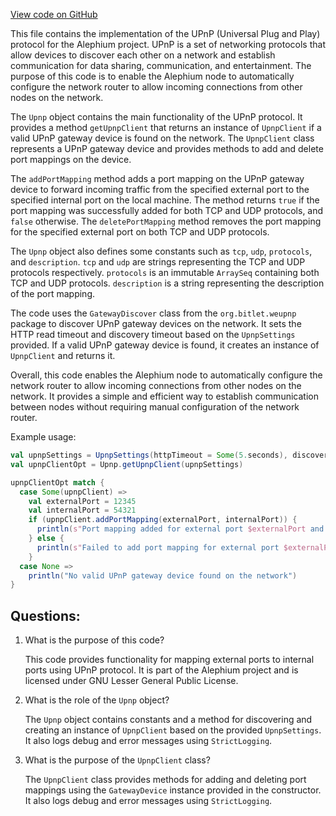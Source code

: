 [View code on GitHub](https://github.com/alephium/alephium/blob/master/flow/src/main/scala/org/alephium/flow/network/nat/Upnp.scala)

This file contains the implementation of the UPnP (Universal Plug and Play) protocol for the Alephium project. UPnP is a set of networking protocols that allow devices to discover each other on a network and establish communication for data sharing, communication, and entertainment. The purpose of this code is to enable the Alephium node to automatically configure the network router to allow incoming connections from other nodes on the network. 

The `Upnp` object contains the main functionality of the UPnP protocol. It provides a method `getUpnpClient` that returns an instance of `UpnpClient` if a valid UPnP gateway device is found on the network. The `UpnpClient` class represents a UPnP gateway device and provides methods to add and delete port mappings on the device. 

The `addPortMapping` method adds a port mapping on the UPnP gateway device to forward incoming traffic from the specified external port to the specified internal port on the local machine. The method returns `true` if the port mapping was successfully added for both TCP and UDP protocols, and `false` otherwise. The `deletePortMapping` method removes the port mapping for the specified external port on both TCP and UDP protocols. 

The `Upnp` object also defines some constants such as `tcp`, `udp`, `protocols`, and `description`. `tcp` and `udp` are strings representing the TCP and UDP protocols respectively. `protocols` is an immutable `ArraySeq` containing both TCP and UDP protocols. `description` is a string representing the description of the port mapping. 

The code uses the `GatewayDiscover` class from the `org.bitlet.weupnp` package to discover UPnP gateway devices on the network. It sets the HTTP read timeout and discovery timeout based on the `UpnpSettings` provided. If a valid UPnP gateway device is found, it creates an instance of `UpnpClient` and returns it. 

Overall, this code enables the Alephium node to automatically configure the network router to allow incoming connections from other nodes on the network. It provides a simple and efficient way to establish communication between nodes without requiring manual configuration of the network router. 

Example usage:

```scala
val upnpSettings = UpnpSettings(httpTimeout = Some(5.seconds), discoveryTimeout = Some(10.seconds))
val upnpClientOpt = Upnp.getUpnpClient(upnpSettings)

upnpClientOpt match {
  case Some(upnpClient) =>
    val externalPort = 12345
    val internalPort = 54321
    if (upnpClient.addPortMapping(externalPort, internalPort)) {
      println(s"Port mapping added for external port $externalPort and internal port $internalPort")
    } else {
      println(s"Failed to add port mapping for external port $externalPort and internal port $internalPort")
    }
  case None =>
    println("No valid UPnP gateway device found on the network")
}
```
## Questions: 
 1. What is the purpose of this code?
    
    This code provides functionality for mapping external ports to internal ports using UPnP protocol. It is part of the Alephium project and is licensed under GNU Lesser General Public License.

2. What is the role of the `Upnp` object?
    
    The `Upnp` object contains constants and a method for discovering and creating an instance of `UpnpClient` based on the provided `UpnpSettings`. It also logs debug and error messages using `StrictLogging`.

3. What is the purpose of the `UpnpClient` class?
    
    The `UpnpClient` class provides methods for adding and deleting port mappings using the `GatewayDevice` instance provided in the constructor. It also logs debug and error messages using `StrictLogging`.